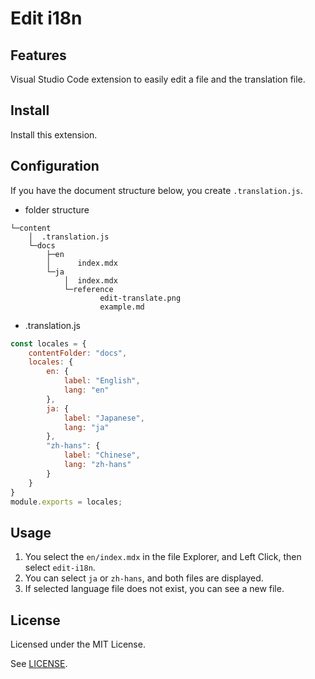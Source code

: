 # Edit i18n

## Features

Visual Studio Code extension to easily edit a file and the translation file.


## Install

Install this extension.

## Configuration

If you have the document structure below, you create `.translation.js`.

* folder structure

```
└─content
    │  .translation.js
    └─docs
        ├─en
        │      index.mdx
        └─ja
            │  index.mdx
            └─reference
                    edit-translate.png
                    example.md

```


* .translation.js

```js,.translation.js
const locales = {
    contentFolder: "docs",
    locales: {
        en: {
            label: "English",
            lang: "en"
        },
        ja: {
            label: "Japanese",
            lang: "ja"
        },
        "zh-hans": {
            label: "Chinese",
            lang: "zh-hans"
        }
    }
}
module.exports = locales;
```

## Usage

1. You select the `en/index.mdx` in the file Explorer, and Left Click, then select `edit-i18n`.
2. You can select `ja` or `zh-hans`, and both files are displayed. 
3. If selected language file does not exist, you can see a new file.


## License

Licensed under the MIT License.

See [LICENSE](https://github.com/HiDeoo/starlight-i18n/blob/main/LICENSE).
